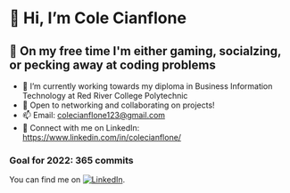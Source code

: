  # 👋 Hi, I’m Cole Cianflone
 ## 👀 On my free time I'm either gaming, socialzing, or pecking away at coding problems
- 🌱 I’m currently working towards my diploma in Business Information Technology at Red River College Polytechnic
- 💞️ Open to networking and collaborating on projects!
- 📫 Email: colecianflone123@gmail.com
- 🤝 Connect with me on LinkedIn: https://www.linkedin.com/in/colecianflone/

 ### Goal for 2022: 365 commits
 
 You can find me on [![LinkedIn][1]][2].

<!-- Icons -->
[1]: https://brandlogos.net/wp-content/uploads/2016/06/linkedin-logo-512x512.png

<!-- Links to your social media accounts -->

[2]: https://www.linkedin.com/in/colecianflone/
